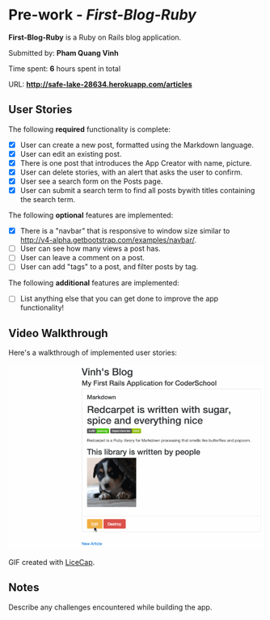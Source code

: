 # Pre-work - *First-Blog-Ruby*

**First-Blog-Ruby** is a Ruby on Rails blog application.

Submitted by: **Pham Quang Vinh**

Time spent: **6** hours spent in total

URL: **http://safe-lake-28634.herokuapp.com/articles**

## User Stories

The following **required** functionality is complete:

* [x] User can create a new post, formatted using the Markdown language.
* [x] User can edit an existing post.
* [x] There is one post that introduces the App Creator with name, picture.
* [x] User can delete stories, with an alert that asks the user to confirm.
* [x] User see a search form on the Posts page.
* [x] User can submit a search term to find all posts bywith titles containing the search term.

The following **optional** features are implemented:
* [x] There is a "navbar" that is responsive to window size similar to http://v4-alpha.getbootstrap.com/examples/navbar/. 
* [ ] User can see how many views a post has. 
* [ ] User can leave a comment on a post.
* [ ] User can add "tags" to a post, and filter posts by tag. 

The following **additional** features are implemented:

- [ ] List anything else that you can get done to improve the app functionality!
     
## Video Walkthrough 

Here's a walkthrough of implemented user stories:

![Video Walkthrough](Blog-Ruby-Guide.gif)

GIF created with [LiceCap](http://www.cockos.com/licecap/).

## Notes

Describe any challenges encountered while building the app.


